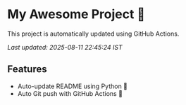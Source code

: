 # My Awesome Project 🚀

This project is automatically updated using GitHub Actions.

_Last updated: 2025-08-11 22:45:24 IST_

## Features
- Auto-update README using Python 🐍
- Auto Git push with GitHub Actions 🤖
